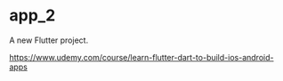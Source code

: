 # app_2

A new Flutter project.

https://www.udemy.com/course/learn-flutter-dart-to-build-ios-android-apps